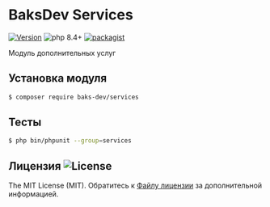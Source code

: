 # BaksDev Services

[![Version](https://img.shields.io/badge/version-7.2.1-blue)](https://github.com/baks-dev/services/releases)
![php 8.4+](https://img.shields.io/badge/php-min%208.4-red.svg)
[![packagist](https://img.shields.io/badge/packagist-green)](https://packagist.org/packages/baks-dev/services)

Модуль дополнительных услуг

## Установка модуля

``` bash
$ composer require baks-dev/services
```

## Тесты

``` bash
$ php bin/phpunit --group=services
```

## Лицензия ![License](https://img.shields.io/badge/MIT-green)

The MIT License (MIT). Обратитесь к [Файлу лицензии](LICENSE.md) за дополнительной информацией.

